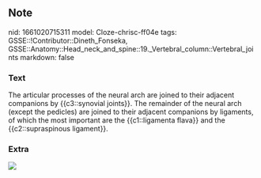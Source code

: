 ## Note
nid: 1661020715311
model: Cloze-chrisc-ff04e
tags: GSSE::!Contributor::Dineth_Fonseka, GSSE::Anatomy::Head_neck_and_spine::19._Vertebral_column::Vertebral_joints
markdown: false

### Text
<div>
  The articular processes of the neural arch are joined to their
  adjacent companions by {{c3::synovial joints}}. The remainder of
  the neural arch (except the pedicles) are joined to their
  adjacent companions by ligaments, of which the most important are
  the {{c1::ligamenta flava}} and the {{c2::supraspinous
  ligament}}.
</div>

### Extra
<img src="1-s2.0-S1751616117300449-gr1.jpg">
